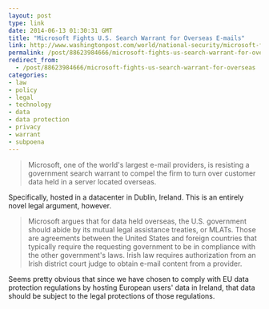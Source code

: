 ```yaml
---
layout: post
type: link
date: 2014-06-13 01:30:31 GMT
title: "Microsoft Fights U.S. Search Warrant for Overseas E-mails"
link: http://www.washingtonpost.com/world/national-security/microsoft-fights-us-search-warrant-for-customer-e-mails-held-in-overseas-server/2014/06/10/6b8416ae-f0a7-11e3-914c-1fbd0614e2d4_story.html
permalink: /post/88623984666/microsoft-fights-us-search-warrant-for-overseas
redirect_from: 
  - /post/88623984666/microsoft-fights-us-search-warrant-for-overseas
categories:
- law
- policy
- legal
- technology
- data
- data protection
- privacy
- warrant
- subpoena
---
```

<blockquote>Microsoft, one of the world's largest e-mail providers, is resisting a government search warrant to compel the firm to turn over customer data held in a server located overseas.</blockquote>
<p>Specifically, hosted in a datacenter in Dublin, Ireland. This is an entirely novel legal argument, however.</p>
<blockquote>Microsoft argues that for data held overseas, the U.S. government should abide by its mutual legal assistance treaties, or MLATs. Those are agreements between the United States and foreign countries that typically require the requesting government to be in compliance with the other government's laws. Irish law requires authorization from an Irish district court judge to obtain e-mail content from a provider.</blockquote>
<p>Seems pretty obvious that since we have chosen to comply with EU data protection regulations by hosting European users' data in Ireland, that data should be subject to the legal protections of those regulations.</p>